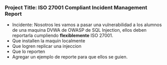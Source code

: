 ### Project Title: ISO 27001 Compliant Incident Management Report


- Incidente: Nosotros les vamos a pasar una vulnerabilidad a los alumnos de una maquina DVWA de OWASP de SQL Injection, ellos deben reportarla cumpliendo **flexiblemente** ISO 27001.
- Que installen la maquin localmente
- Que logren replicar una injeccion
- Que lo reporten
- Agregar un ejemplo de reporte para que ellos se guien.



